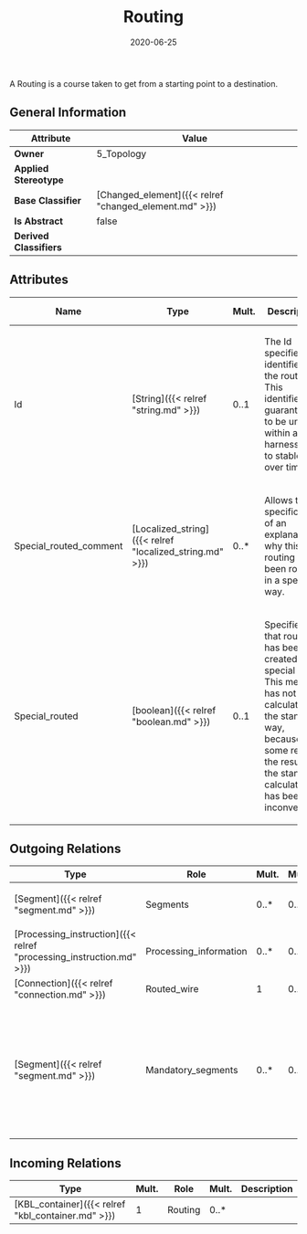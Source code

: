 ﻿---
title: Routing
toc: false
type: specs
date: "2020-06-25"
draft: false
specification: KBL
version: 2.5.sr1
documentType: "Recommendation"
elementType: Class
classes:
  - Routing
menu_name: kbl-2.5.sr1
---
<p>A Routing is a course taken to get from a starting point to a destination.</p>

## General Information

| Attribute               | Value |
|-------------------------|-------|
| **Owner**               | 5_Topology |
| **Applied Stereotype**  |   |
| **Base Classifier**     | [Changed_element]({{< relref "changed_element.md" >}})<br/>  |
| **Is Abstract**         | false |
| **Derived Classifiers** |   |

## Attributes
|  Name  |  Type  |  Mult.  |  Description  |  Owning Classifier  |
|--------|--------|---------|---------------|--------------|
|Id | [String]({{< relref "string.md" >}}) | 0..1 | <p> The Id specifies the identifier of the routing. This identifier is guaranteed to be unique within a harness and to stable over time.      </p> | [Routing]({{< relref "routing.md" >}}) |
|Special_routed_comment | [Localized_string]({{< relref "localized_string.md" >}}) | 0..* | <p>Allows the specification of an explanation why this routing has been routed in a special way.  </p> | [Routing]({{< relref "routing.md" >}}) |
|Special_routed | [boolean]({{< relref "boolean.md" >}}) | 0..1 | <p> Specifies that routing has been created in a special way. This means it has not been calculated in the standard way, because for some reason the result of the standard calculation has been inconvenient.      </p> | [Routing]({{< relref "routing.md" >}}) |

## Outgoing Relations
|    Type  |   Role   |   Mult.   |   Mult.   |   Description   |
|----------|----------|-----------|-----------|-----------------|
| [Segment]({{< relref "segment.md" >}}) | Segments | 0..* | 0..* | <p> Represents the result of a routing algorithm.      </p> |
| [Processing_instruction]({{< relref "processing_instruction.md" >}}) | Processing_information | 0..* | 0..1 |  |
| [Connection]({{< relref "connection.md" >}}) | Routed_wire | 1 | 0..* |  |
| [Segment]({{< relref "segment.md" >}}) | Mandatory_segments | 0..* | 0..* | <p> References a list of segments that are mandatory to be visited during the routing process. As a consequence the <i>Segments</i> determined by a routing algorithm shall contain these <i>Mandatory_segments.</i>      </p> |
##  Incoming Relations
|    Type  |   Mult.  |   Role    |   Mult.   |   Description  |
|----------|----------|-----------|-----------|----------------|
| [KBL_container]({{< relref "kbl_container.md" >}}) | 1 | Routing | 0..* |  |
